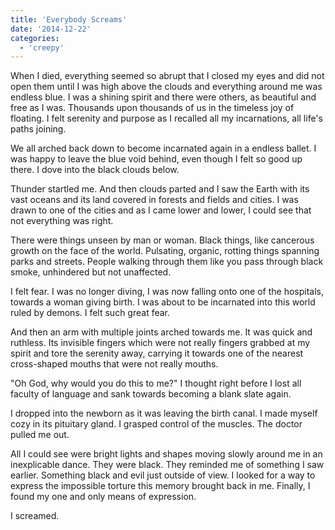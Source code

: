 ```yaml
---
title: 'Everybody Screams'
date: '2014-12-22'
categories:
  - 'creepy'
---
```


When I died, everything seemed so abrupt that I closed my eyes and did not open
them until I was high above the clouds and everything around me was endless
blue. I was a shining spirit and there were others, as beautiful and free as I
was. Thousands upon thousands of us in the timeless joy of floating. I felt
serenity and purpose as I recalled all my incarnations, all life's paths
joining.

We all arched back down to become incarnated again in a endless ballet. I was
happy to leave the blue void behind, even though I felt so good up there. I dove
into the black clouds below.

Thunder startled me. And then clouds parted and I saw the Earth with its vast
oceans and its land covered in forests and fields and cities. I was drawn to one
of the cities and as I came lower and lower, I could see that not everything was
right.

There were things unseen by man or woman. Black things, like cancerous growth on
the face of the world. Pulsating, organic, rotting things spanning parks and
streets. People walking through them like you pass through black smoke,
unhindered but not unaffected.

I felt fear. I was no longer diving, I was now falling onto one of the
hospitals, towards a woman giving birth. I was about to be incarnated into this
world ruled by demons. I felt such great fear.

And then an arm with multiple joints arched towards me. It was quick and
ruthless. Its invisible fingers which were not really fingers grabbed at my
spirit and tore the serenity away, carrying it towards one of the nearest
cross-shaped mouths that were not really mouths.

"Oh God, why would you do this to me?" I thought right before I lost all faculty
of language and sank towards becoming a blank slate again.

I dropped into the newborn as it was leaving the birth canal. I made myself cozy
in its pituitary gland. I grasped control of the muscles. The doctor pulled me
out.

All I could see were bright lights and shapes moving slowly around me in an
inexplicable dance. They were black. They reminded me of something I saw
earlier. Something black and evil just outside of view. I looked for a way to
express the impossible torture this memory brought back in me. Finally, I found
my one and only means of expression.

I screamed.
